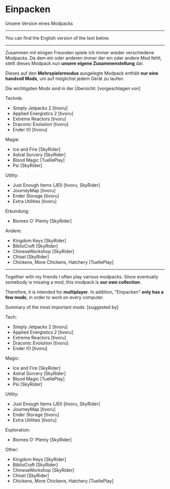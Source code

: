 # Einpacken

Unsere Version eines Modpacks


---


You can find the English version of the text below.


---


Zusammen mit einigen Freunden spiele ich immer wieder verschiedene Modpacks. Da dem ein oder anderen immer der ein oder andere Mod fehlt, stellt dieses Modpack nun **unsere eigene Zusammenstellung** dar.

Dieses auf den **Mehrspielermodus** ausgelegte Modpack enthält **nur eine handvoll Mods**, um auf möglichst jedem Gerät zu laufen.


Die wichtigsten Mods sind in der Übersicht: [vorgeschlagen von]

Technik:

- Simply Jetpacks 2 [tivoru]
- Applied Energistics 2 [tivoru]
- Extreme Reactors [tivoru]
- Draconic Evolution [tivoru]
- Ender IO [tivoru]

Magie:

- Ice and Fire [SkyRider]
- Astral Sorcery [SkyRider]
- Blood Magic [TuellePlay]
- Psi [SkyRider]

Utility:

- Just Enough Items (JEI) [tivoru, SkyRider]
- JourneyMap [tivoru]
- Ender Storage [tivoru]
- Extra Utilities [tivoru]

Erkundung:

- Biomes O' Plenty [SkyRider]

Andere:

- Kingdom Keys [SkyRider]
- BiblioCraft [SkyRider]
- ChineseWorkshop [SkyRider]
- Chisel [SkyRider]
- Chickens, More Chickens, Hatchery [TuellePlay]


---


Together with my friends I often play various modpacks. Since eventually somebody is missing a mod, this modpack is **our own collection**.

Therefore, it is intended for **multiplayer**. In addition, "Einpacken" **only has a few mods**, in order to work on every computer.


Summary of the most important mods: [suggested by]

Tech:

- Simply Jetpacks 2 [tivoru]
- Applied Energistics 2 [tivoru]
- Extreme Reactors [tivoru]
- Draconic Evolution [tivoru]
- Ender IO [tivoru]

Magic:

- Ice and Fire [SkyRider]
- Astral Sorcery [SkyRider]
- Blood Magic [TuellePlay]
- Psi [SkyRider]

Utility:

- Just Enough Items (JEI) [tivoru, SkyRider]
- JourneyMap [tivoru]
- Ender Storage [tivoru]
- Extra Utilities [tivoru]

Exploration:

- Biomes O' Plenty [SkyRider]

Other:

- Kingdom Keys [SkyRider]
- BiblioCraft [SkyRider]
- ChineseWorkshop [SkyRider]
- Chisel [SkyRider]
- Chickens, More Chickens, Hatchery [TuellePlay]

